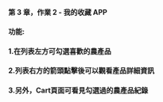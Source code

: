 #### 第 3 章，作業 2 - 我的收藏 APP
#### 功能:
#### 1.在列表左方可勾選喜歡的農產品
#### 2.列表右方的箭頭點擊後可以觀看產品詳細資訊
#### 3.另外，Cart頁面可看見勾選過的農產品紀錄
